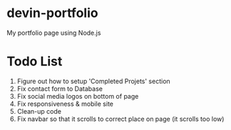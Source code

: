 # devin-portfolio
My portfolio page using Node.js

# Todo List
1. Figure out how to setup 'Completed Projets' section
2. Fix contact form to Database
3. Fix social media logos on bottom of page
4. Fix responsiveness & mobile site
5. Clean-up code 
6. Fix navbar so that it scrolls to correct place on page (it scrolls too low)
